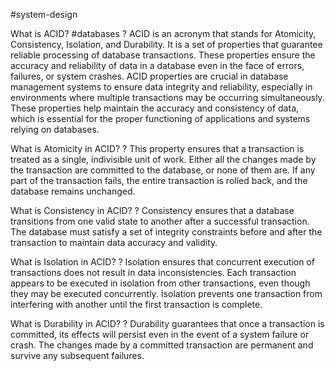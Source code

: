  #system-design 

What is ACID? #databases
?
ACID is an acronym that stands for Atomicity, Consistency, Isolation, and Durability. It is a set of properties that guarantee reliable processing of database transactions. These properties ensure the accuracy and reliability of data in a database even in the face of errors, failures, or system crashes. 
ACID properties are crucial in database management systems to ensure data integrity and reliability, especially in environments where multiple transactions may be occurring simultaneously. These properties help maintain the accuracy and consistency of data, which is essential for the proper functioning of applications and systems relying on databases.

What is Atomicity in ACID?
?
This property ensures that a transaction is treated as a single, indivisible unit of work. Either all the changes made by the transaction are committed to the database, or none of them are. If any part of the transaction fails, the entire transaction is rolled back, and the database remains unchanged.

What is Consistency in ACID?
?
Consistency ensures that a database transitions from one valid state to another after a successful transaction. The database must satisfy a set of integrity constraints before and after the transaction to maintain data accuracy and validity.

What is Isolation in ACID?
?
Isolation ensures that concurrent execution of transactions does not result in data inconsistencies. Each transaction appears to be executed in isolation from other transactions, even though they may be executed concurrently. Isolation prevents one transaction from interfering with another until the first transaction is complete.

What is Durability in ACID?
?
Durability guarantees that once a transaction is committed, its effects will persist even in the event of a system failure or crash. The changes made by a committed transaction are permanent and survive any subsequent failures.

